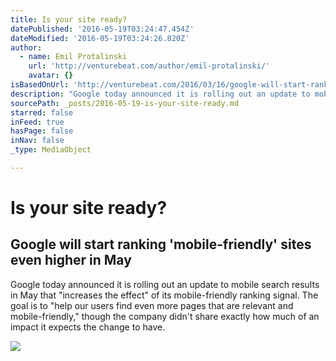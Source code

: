```yaml
---
title: Is your site ready?
datePublished: '2016-05-19T03:24:47.454Z'
dateModified: '2016-05-19T03:24:26.820Z'
author:
  - name: Emil Protalinski
    url: 'http://venturebeat.com/author/emil-protalinski/'
    avatar: {}
isBasedOnUrl: 'http://venturebeat.com/2016/03/16/google-will-start-ranking-mobile-friendly-sites-even-higher-in-may/'
description: "Google today announced it is rolling out an update to mobile search results in May that \"increases the effect\" of its mobile-friendly ranking signal. The goal is to \"help our users find even more pages that are relevant and mobile-friendly,\" though the company didn't share exactly how much of an impact it expects the change to have."
sourcePath: _posts/2016-05-19-is-your-site-ready.md
starred: false
inFeed: true
hasPage: false
inNav: false
_type: MediaObject

---
```

# Is your site ready?

<article style=""><h1>Google will start ranking 'mobile-friendly' sites even higher in May</h1><p>Google today announced it is rolling out an update to mobile search results in May that "increases the effect" of its mobile-friendly ranking signal. The goal is to "help our users find even more pages that are relevant and mobile-friendly," though the company didn't share exactly how much of an impact it expects the change to have.</p><img src="http://1u88jj3r4db2x4txp44yqfj1.wpengine.netdna-cdn.com/wp-content/uploads/2014/11/google_mobile_search.png" /></article>
